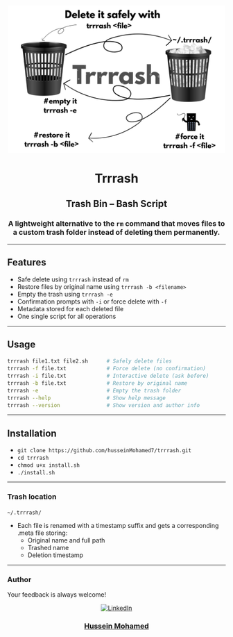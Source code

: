 <p align="center">
  <img src="assets/icon.jpg" width="500" alt="Trash Illustration">
</p>

<h1 align="center">Trrrash</h1>
<h2 align="center">Trash Bin – Bash Script</h2>
<h3 align="center">
  A lightweight alternative to the <code>rm</code> command that moves files to a custom trash folder instead of deleting them permanently.
</h3>

---

## Features

- Safe delete using `trrrash` instead of `rm`
- Restore files by original name using `trrrash -b <filename>`
- Empty the trash using `trrrash -e`
- Confirmation prompts with `-i` or force delete with `-f`
- Metadata stored for each deleted file
- One single script for all operations

---

## Usage

```bash
trrrash file1.txt file2.sh      # Safely delete files
trrrash -f file.txt             # Force delete (no confirmation)
trrrash -i file.txt             # Interactive delete (ask before)
trrrash -b file.txt             # Restore by original name
trrrash -e                      # Empty the trash folder
trrrash --help                  # Show help message
trrrash --version               # Show version and author info
```
---
## Installation

- `git clone https://github.com/husseinMohamed7/trrrash.git`
- `cd trrrash`
- `chmod u+x install.sh`
- `./install.sh`

---

### Trash location

`~/.trrrash/`
- Each file is renamed with a timestamp suffix and gets a corresponding .meta file storing:
  - Original name and full path
  - Trashed name
  - Deletion timestamp
    
---

### Author
Your feedback is always welcome!


<p align="center">
  <a href="https://www.linkedin.com/in/hussein-mohamed7/" target="_blank">
    <img src="https://upload.wikimedia.org/wikipedia/commons/c/ca/LinkedIn_logo_initials.png" alt="LinkedIn" height="30" />
  </a>
</p>

<h3 align="center"><a href="https://github.com/husseinMohamed7">Hussein Mohamed</a></h3>

